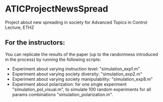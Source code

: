 # ATICProjectNewsSpread
Project about new spreading in society for Advanced Topics in Control Lecture, ETHZ


## For the instructors:
You can replicate the results of the paper (up to the randomness introduced in the process) by running the following scripts:
- Experiment about varying instruction level: "simulation_exp1.m"
- Experiment about varying society diversity: "simulation_exp2.m"
- Experiment about varying society manipulability: "simulation_exp8.m"
- Experiment about polarization: for one single experiment "simulation_pol_visual.m", to simulate 100 random experiments for all params combinations "simulation_polarization.m".
